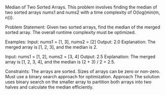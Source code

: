 Median of Two Sorted Arrays.
This problem involves finding the median of two sorted arrays nums1 and nums2 with a time complexity of O(log(min(m, n))).

Problem Statement:
Given two sorted arrays, find the median of the merged sorted array. The overall runtime complexity must be optimized.

Examples:
Input: nums1 = [1, 3], nums2 = [2]
Output: 2.0
Explanation: The merged array is [1, 2, 3], and the median is 2.

Input: nums1 = [1, 2], nums2 = [3, 4]
Output: 2.5
Explanation: The merged array is [1, 2, 3, 4], and the median is (2 + 3) / 2 = 2.5.

Constraints:
The arrays are sorted.
Sizes of arrays can be zero or non-zero.
Must use a binary search approach for optimization.
Approach
The solution uses binary search on the smaller array to partition both arrays into two halves and calculate the median efficiently.
